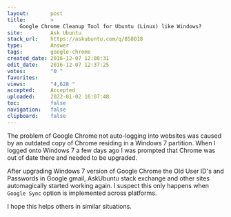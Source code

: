```yaml
---
layout:       post
title:        >
    Google Chrome Cleanup Tool for Ubuntu (Linux) like Windows?
site:         Ask Ubuntu
stack_url:    https://askubuntu.com/q/858018
type:         Answer
tags:         google-chrome
created_date: 2016-12-07 12:00:31
edit_date:    2016-12-07 12:37:25
votes:        "0 "
favorites:    
views:        "4,628 "
accepted:     Accepted
uploaded:     2022-01-02 16:07:48
toc:          false
navigation:   false
clipboard:    false
---
```


The problem of Google Chrome not auto-logging into websites was caused by an outdated copy of Chrome residing in a Windows 7 partition. When I logged onto Windows 7 a few days ago I was prompted that Chrome was out of date there and needed to be upgraded.

After upgrading Windows 7 version of Google Chrome the Old User ID's and Passwords in Google gmail, AskUbuntu stack exchange and other sites automagically started working again. I suspect this only happens when `Google Sync` option is implemented across platforms.

I hope this helps others in similar situations.
